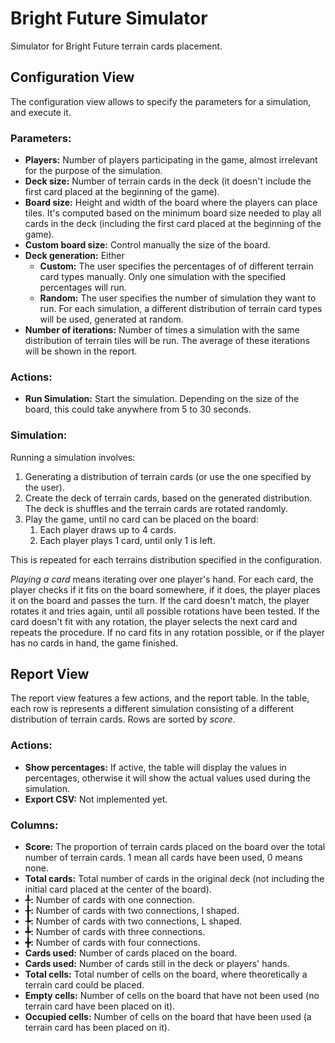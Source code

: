 # Bright Future Simulator

Simulator for Bright Future terrain cards placement.

## Configuration View

The configuration view allows to specify the parameters for a simulation, and execute it.

### Parameters:

- **Players:** Number of players participating in the game, almost irrelevant for the purpose of the simulation.
- **Deck size:** Number of terrain cards in the deck (it doesn't include the first card placed at the beginning of the game).
- **Board size:** Height and width of the board where the players can place tiles. It's computed based on the minimum board size needed to play all cards in the deck (including the first card placed at the beginning of the game).
- **Custom board size:** Control manually the size of the board.
- **Deck generation:** Either
  - **Custom:** The user specifies the percentages of of different terrain card types manually. Only one simulation with the specified percentages will run.
  - **Random:** The user specifies the number of simulation they want to run. For each simulation, a different distribution of terrain card types will be used, generated at random.
- **Number of iterations:** Number of times a simulation with the same distribution of terrain tiles will be run. The average of these iterations will be shown in the report.

### Actions:

- **Run Simulation:** Start the simulation. Depending on the size of the board, this could take anywhere from 5 to 30 seconds.

### Simulation:

Running a simulation involves:
1. Generating a distribution of terrain cards (or use the one specified by the user).
2. Create the deck of terrain cards, based on the generated distribution. The deck is shuffles and the terrain cards are rotated randomly.
3. Play the game, until no card can be placed on the board:
    1. Each player draws up to 4 cards.
    2. Each player plays 1 card, until only 1 is left.

This is repeated for each terrains distribution specified in the configuration.

_Playing a card_ means iterating over one player's hand. For each card, the player checks if it fits on the board somewhere, if it does, the player places it on the board and passes the turn. If the card doesn't match, the player rotates it and tries again, until all possible rotations have been tested. If the card doesn't fit with any rotation, the player selects the next card and repeats the procedure. If no card fits in any rotation possible, or if the player has no cards in hand, the game finished.

## Report View

The report view features a few actions, and the report table. In the table, each row is represents a different simulation consisting of a different distribution of terrain cards. Rows are sorted by _score_.

### Actions:

- **Show percentages:** If active, the table will display the values in percentages, otherwise it will show the actual values used during the simulation.
- **Export CSV:** Not implemented yet.

### Columns:

- **Score:** The proportion of terrain cards placed on the board over the total number of terrain cards. 1 mean all cards have been used, 0 means none.
- **Total cards:** Total number of cards in the original deck (not including the initial card placed at the center of the board).
- **╀:** Number of cards with one connection.
- **╂:** Number of cards with two connections, I shaped.
- **╄:** Number of cards with two connections, L shaped.
- **╇:** Number of cards with three connections.
- **╋:** Number of cards with four connections.
- **Cards used:** Number of cards placed on the board.
- **Cards used:** Number of cards still in the deck or players' hands.
- **Total cells:** Total number of cells on the board, where
theoretically a terrain card could be placed.
- **Empty cells:** Number of cells on the board that have not been used (no terrain card have been placed on it).
- **Occupied cells:** Number of cells on the board that have been used (a terrain card has been placed on it).

